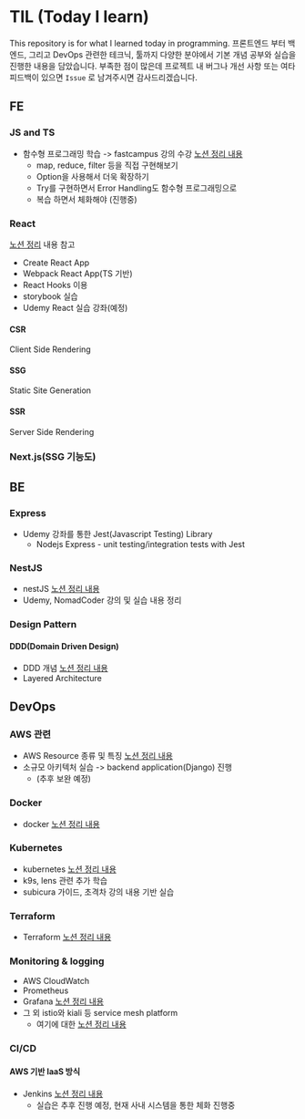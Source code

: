 # TIL (Today I learn)

This repository is for what I learned today in programming.
프론트엔드 부터 백엔드, 그리고 DevOps 관련한 테크닉, 툴까지 다양한 분야에서 기본 개념 공부와 실습을 진행한 내용을 담았습니다.
부족한 점이 많은데 프로젝트 내 버그나 개선 사항 또는 여타 피드백이 있으면 `Issue` 로 남겨주시면 감사드리겠습니다.

## FE

### JS and TS

- 함수형 프로그래밍 학습 -> fastcampus 강의 수강
  [노션 정리 내용](https://lavender-noodle-3fc.notion.site/TS-a2bfed3567d3476b910b2f95883b10d4)
  - map, reduce, filter 등을 직접 구현해보기
  - Option을 사용해서 더욱 확장하기
  - Try를 구현하면서 Error Handling도 함수형 프로그래밍으로
  - 복습 하면서 체화해야 (진행중)


### React

[노션 정리](https://lavender-noodle-3fc.notion.site/React-2087f291f2bb4542a112eb8bd858d424) 내용 참고

- Create React App
- Webpack React App(TS 기반)
- React Hooks 이용
- storybook 실습
- Udemy React 실습 강좌(예정)

#### CSR

Client Side Rendering

#### SSG

Static Site Generation

#### SSR

Server Side Rendering

### Next.js(SSG 기능도)

## BE

### Express

- Udemy 강좌를 통한 Jest(Javascript Testing) Library
  - Nodejs Express - unit testing/integration tests with Jest

### NestJS

- nestJS [노션 정리 내용](https://lavender-noodle-3fc.notion.site/NestJS-0b1dd7f7c3db4e21ba5daffd5c43e8cc)
- Udemy, NomadCoder 강의 및 실습 내용 정리

### Design Pattern

#### DDD(Domain Driven Design)
- DDD 개념 [노션 정리 내용](https://lavender-noodle-3fc.notion.site/Domain-Driven-Design-DDD-a978a1e4bfe24e768466db4eebdccb35)
- Layered Architecture

## DevOps

### AWS 관련
- AWS Resource 종류 및 특징
  [노션 정리 내용](https://lavender-noodle-3fc.notion.site/AWS-9cbc0a02a3d84acf87f826ff930d9e24)
- 소규모 아키텍처 실습 -> backend application(Django) 진행
  - (추후 보완 예정)

### Docker

- docker
  [노션 정리 내용](https://lavender-noodle-3fc.notion.site/DevOps-Part5-755f952e4f9e4738888685538aa28195)

### Kubernetes

- kubernetes
  [노션 정리 내용](https://lavender-noodle-3fc.notion.site/DevOps-Part5-755f952e4f9e4738888685538aa28195)
- k9s, lens 관련 추가 학습
- subicura 가이드, 초격차 강의 내용 기반 실습

### Terraform

- Terraform
  [노션 정리 내용](https://lavender-noodle-3fc.notion.site/DevOps-part4-ef371c7465f44c258026f9584e97d2c1)
  

### Monitoring & logging
- AWS CloudWatch
- Prometheus
- Grafana
  [노션 정리 내용](https://lavender-noodle-3fc.notion.site/DevOps-Part7-6dd6059f5f174f3fb735e7abb86426cc)
- 그 외 istio와 kiali 등 service mesh platform
  - 여기에 대한 [노션 정리 내용](https://lavender-noodle-3fc.notion.site/istio-Kiali-a7db6901b2d04903b700da55ee973fb1)

### CI/CD
#### AWS 기반 IaaS 방식
- Jenkins
  [노션 정리 내용](https://lavender-noodle-3fc.notion.site/DevOps-Part6-CI-CD-1836a29f346a49df9b5ab16a044da190)
  - 실습은 추후 진행 예정, 현재 사내 시스템을 통한 체화 진행중
